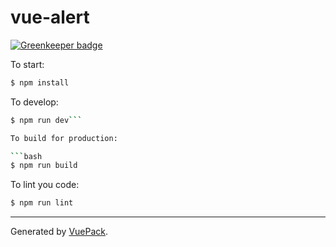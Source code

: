 # vue-alert

[![Greenkeeper badge](https://badges.greenkeeper.io/syzer/alert-vue2-webpack2.svg)](https://greenkeeper.io/)

To start:

```bash
$ npm install
```

To develop:

```bash
$ npm run dev```

To build for production:

```bash
$ npm run build
```

To lint you code:

```bash
$ npm run lint
```


---

Generated by [VuePack](https://github.com/egoist/vuepack).
